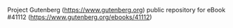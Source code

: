 Project Gutenberg (https://www.gutenberg.org) public repository for eBook #41112 (https://www.gutenberg.org/ebooks/41112)
